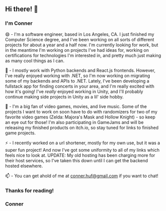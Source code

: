 ## Hi there! 👋

### I'm Conner

😄 - I'm a software engineer, based in Los Angeles, CA. I just finished my Computer Science degree, and I've been working on all sorts of different projects for about a year and a half now. I'm currently looking for work, but in the meantime I'm working on projects I've had ideas for, working on certifications for technologies I'm interested in, and pretty much just making as many cool things as I can.

🌱 - I mostly work with Python backends and React.js frontends. However, I've really enjoyed working with .NET, so I'm now working on migrating some of my backends and APIs to .NET. Lately, I've been developing a fullstack app for finding concerts in your area, and I'm really excited with how it's going! I've *really* enjoyed working in Unity, and I'll probably continue making side projects in Unity as a lil' side hobby. 

🔭 - I'm a big fan of video games, movies, and live music. Some of the projects I want to work on soon have to do with randomizers for two of my favorite video games (Zelda: Majora's Mask and Hollow Knight) - so keep an eye out for those! I'm also participating in GameJams and will be releasing my finished products on itch.io, so stay tuned for links to finished game projects.

⚡ - I recently worked on a url shortener, mostly for my own use, but it was a super fun project! And now I've got some uniformity to all of my links which feels nice to look at. UPDATE: My old hosting has been charging more for their host services, so I've taken this down until I can get the backend hosted elsewhere.


📫 - You can get ahold of me at conner.huf@gmail.com if you want to chat!

### Thanks for reading!
### Conner

<!--
**conner-huf/conner-huf** is a ✨ _special_ ✨ repository because its `README.md` (this file) appears on your GitHub profile.

Here are some ideas to get you started:

- 🔭 I’m currently working on ...
- 🌱 I’m currently learning ...
- 👯 I’m looking to collaborate on ...
- 🤔 I’m looking for help with ...
- 💬 Ask me about ...
- 📫 How to reach me: ...
- 😄 Pronouns: ...
- ⚡ Fun fact: ...
-->
